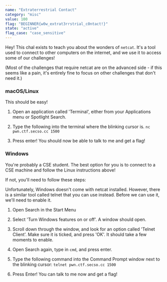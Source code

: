 ```yaml
---
name: "Extraterrestrial Contact"
category: "misc"
value: 100
flag: "BEGINNER{w0w_extrat3rrstrial_c0ntact!}"
state: "active"
flag_case: "case_sensitive"
---
```


Hey! This chal exists to teach you about the wonders of `netcat`. It's a tool used to connect to other computers on the internet, and we use it to access some of our challenges!

(Most of the challenges that require netcat are on the advanced side - if this seems like a pain, it's entirely fine to focus on other challenges that don't need it.)

### macOS/Linux

This should be easy!

1. Open an application called 'Terminal', either from your Applications menu or Spotlight Search.

2. Type the following into the terminal where the blinking cursor is.
   `nc pwn.ctf.secso.cc 1500`

3. Press enter! You should now be able to talk to me and get a flag!

### Windows

You're probably a CSE student. The best option for you is to connect to a CSE machine and follow the Linux instructions above!

If not, you'll need to follow these steps:

Unfortunately, Windows doesn't come with netcat installed. However, there is a similar tool called telnet that you can use instead. Before we can use it, we'll need to enable it.

1. Open Search in the Start Menu
2. Select 'Turn Windows features on or off'. A window should open.
3. Scroll down through the window, and look for an option called 'Telnet Client'. Make sure it is ticked, and press 'OK'. It should take a few moments to enable.
4. Open Search again, type in `cmd`, and press enter.

5. Type the following command into the Command Prompt window next to the blinking cursor:
   `telnet pwn.ctf.secso.cc 1500`

6. Press Enter! You can talk to me now and get a flag!
